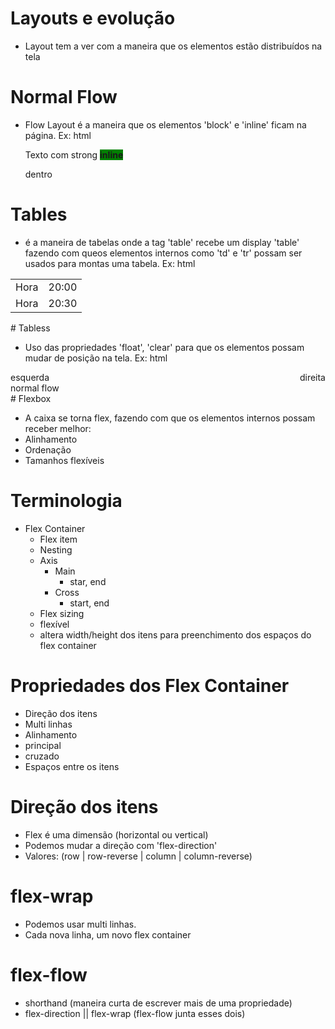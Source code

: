 # Layouts e evolução

- Layout tem a ver com a maneira que os elementos estão distribuídos na tela

# Normal Flow

- Flow Layout é a maneira que os elementos 'block' e 'inline' ficam na página. Ex:
  html <p>Texto com strong <strong style="background: green">inline</strong></p> dentro </p>
# Tables

- é a maneira de tabelas onde a tag 'table' recebe um display 'table' fazendo com queos elementos internos como 'td' e 'tr' possam ser usados para montas uma tabela. Ex:
html
 <table>
     <tr>
         <td>Hora</td>
         <td>20:00</td>
         </tr>
     <tr>
         <td>Hora</td>
         <td>20:30</td>
     </tr>
 </table>
# Tabless

- Uso das propriedades 'float', 'clear' para que os elementos possam mudar de posição na tela. Ex:
html
<div style="float: left;">esquerda</div>
<div style="float: right;">direita</div>
<div style="clear: both;">normal flow</div>
# Flexbox

- A caixa se torna flex, fazendo com que os elementos internos possam receber melhor:
- Alinhamento
- Ordenação
- Tamanhos flexíveis
# Terminologia

- Flex Container
  - Flex item
  - Nesting
  - Axis
    - Main
      - star, end
    - Cross
      - start, end
  - Flex sizing
  - flexível
  - altera width/height dos itens para preenchimento dos espaços do flex container
# Propriedades dos Flex Container

- Direção dos itens
- Multi linhas
- Alinhamento
- principal
- cruzado
- Espaços entre os itens
# Direção dos itens

- Flex é uma dimensão (horizontal ou vertical)
- Podemos mudar a direção com 'flex-direction'
- Valores: (row | row-reverse | column | column-reverse)
# flex-wrap

- Podemos usar multi linhas.
- Cada nova linha, um novo flex container
# flex-flow

- shorthand (maneira curta de escrever mais de uma propriedade)
- flex-direction || flex-wrap (flex-flow junta esses dois)
